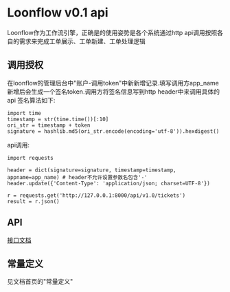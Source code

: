 # Loonflow v0.1 api
Loonflow作为工作流引擎，正确是的使用姿势是各个系统通过http api调用按照各自的需求来完成工单展示、工单新建、工单处理逻辑
## 调用授权
在loonflow的管理后台中"账户-调用token"中新新增记录.填写调用方app_name新增后会生成一个签名token.调用方将签名信息写到http header中来调用具体的api
签名算法如下:
```
import time
timestamp = str(time.time())[:10]
ori_str = timestamp + token
signature = hashlib.md5(ori_str.encode(encoding='utf-8')).hexdigest()
```
api调用:
```
import requests

header = dict(signature=signature, timestamp=timestamp, appname=app_name) # header不允许设置参数名包含'-'
header.update({'Content-Type': 'application/json; charset=UTF-8'})

r = requests.get('http://127.0.0.1:8000/api/v1.0/tickets')
result = r.json()

```
## API
[接口文档](./ticket.md)


## 常量定义
见文档首页的"常量定义"